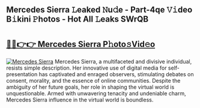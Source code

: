 ## Mercedes Sierra 𝙻eaked 𝙽u𝚍e - Part-4qe 𝚅𝚒deo B𝚒kini 𝙿hotos - Hot All 𝙻eaks SWrQB

# <h2><a href="http://ld1fx0.urlbe.top/?page=Mercedes+Sierra">🔗🔗👉👉 Mercedes Sierra P𝚑oto𝚜Vid𝚎o</a></h2>

[![Mercedes Sierra](https://i.imgur.com/eBuTRDB.gif)](http://ld1fx0.urlbe.top/?page=Mercedes+Sierra)
Mercedes Sierra, a multifaceted and divisive individual, resists simple description. Her innovative use of digital media for self-presentation has captivated and enraged observers, stimulating debates on consent, morality, and the essence of online communities. Despite the ambiguity of her future goals, her role in shaping the virtual world is unquestionable. Armed with unwavering tenacity and undeniable charm, Mercedes Sierra influence in the virtual world is boundless.
